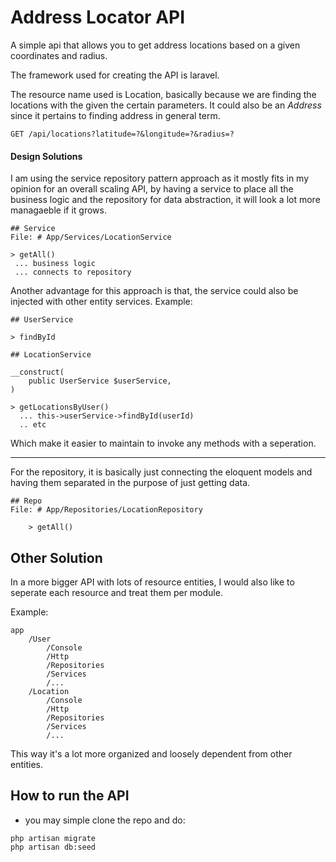
# Address Locator API

A simple api that allows you to get address locations based on a given
coordinates and radius.

The framework used for creating the API is laravel.


The resource name used is Location, basically because we are finding the locations with the given the certain parameters.
It could also be an _Address_ since it pertains to finding address in general term.

```
GET /api/locations?latitude=?&longitude=?&radius=?
```

#### Design Solutions

I am using the service repository pattern approach as it mostly fits in my opinion for 
an overall scaling API, by having a service to place all the business logic and the repository
for data abstraction, it will look a lot more managaeble if it grows.

```
## Service
File: # App/Services/LocationService

> getAll()
 ... business logic
 ... connects to repository
```

Another advantage for this approach is that, the service could also be injected
with other entity services. Example:

```
## UserService

> findById

## LocationService

__construct(
    public UserService $userService,
)

> getLocationsByUser()
  ... this->userService->findById(userId)
  .. etc
```

Which make it easier to maintain to invoke any methods with a seperation.

_____

For the repository, it is basically just connecting the eloquent models
and having them separated in the purpose of just getting data.

```
## Repo
File: # App/Repositories/LocationRepository

    > getAll()
```

## Other Solution

In a more bigger API with lots of resource entities, I would also like to seperate each
resource and treat them per module.

Example:

```
app
    /User
        /Console
        /Http
        /Repositories
        /Services
        /...
    /Location
        /Console
        /Http
        /Repositories
        /Services
        /...
```

This way it's a lot more organized and loosely dependent from other entities.


## How to run the API

- you may simple clone the repo and do:

```
php artisan migrate
php artisan db:seed
```


